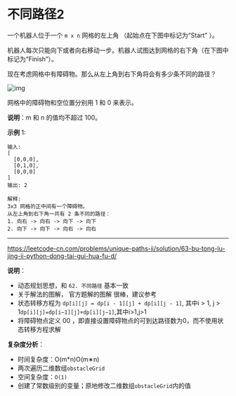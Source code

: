 # 不同路径2

一个机器人位于一个 `m x n` 网格的左上角 （起始点在下图中标记为“Start” ）。

机器人每次只能向下或者向右移动一步。机器人试图达到网格的右下角（在下图中标记为“Finish”）。

现在考虑网格中有障碍物。那么从左上角到右下角将会有多少条不同的路径？

![img](https://assets.leetcode-cn.com/aliyun-lc-upload/uploads/2018/10/22/robot_maze.png)

网格中的障碍物和空位置分别用 1 和 0 来表示。

**说明**：m 和 n 的值均不超过 100。

**示例** 1:

```
输入:
[
  [0,0,0],
  [0,1,0],
  [0,0,0]
]
输出: 2

解释:
3x3 网格的正中间有一个障碍物。
从左上角到右下角一共有 2 条不同的路径：
1. 向右 -> 向右 -> 向下 -> 向下
2. 向下 -> 向下 -> 向右 -> 向右
```

---

https://leetcode-cn.com/problems/unique-paths-ii/solution/63-bu-tong-lu-jing-ii-python-dong-tai-gui-hua-fu-d/

**说明**：

* 动态规划思想，和 `62. 不同路径` 基本一致
* 关于解法的图解， 官方题解的图解 很棒，建议参考
* 状态转移方程为 `dp[i][j] = dp[i - 1][j] + dp[i][j - 1]`, 其中i > 1, j > 1`dp[i][j]=dp[i−1][j]+dp[i][j−1]`,其中i>1,j>1
* 将障碍物点定义 00 ，即直接设置障碍物点的可到达路径数为0，而不使用状态转移方程求解

**复杂度分析**：

* 时间复杂度：O(m*n)O(m∗n)
* 两次遍历二维数组`obstacleGrid`
* 空间复杂度：`O(1)`
* 创建了常数级别的变量；原地修改二维数组`obstacleGrid`内的值

